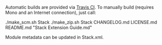 Automatic builds are provided via [Travis CI](travis-ci.org). To manually build (requires Mono and
an Internet connection), just call:

./make_scm.sh Stack
./make_zip.sh Stack CHANGELOG.md LICENSE.md README.md "Stack Extension Guide.md"

Module metadata can be updated in Stack.xml.
